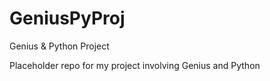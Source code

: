 # GeniusPyProj
Genius &amp; Python Project

Placeholder repo for my project involving Genius and Python
